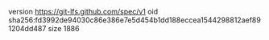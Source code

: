 version https://git-lfs.github.com/spec/v1
oid sha256:fd3992de94030c86e386e7e5d454b1dd188eccea1544298812aef891204dd487
size 1886

